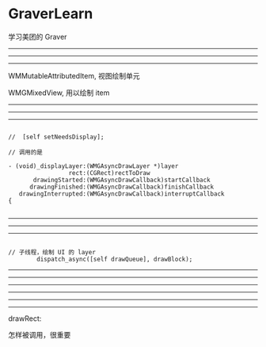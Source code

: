 # GraverLearn
学习美团的 Graver




<hr>

<hr>
<hr>



WMMutableAttributedItem,  视图绘制单元






WMGMixedView, 用以绘制 item









<hr>

<hr>
<hr>





```

//  [self setNeedsDisplay];

// 调用的是

- (void)_displayLayer:(WMGAsyncDrawLayer *)layer
                 rect:(CGRect)rectToDraw
       drawingStarted:(WMGAsyncDrawCallback)startCallback
      drawingFinished:(WMGAsyncDrawCallback)finishCallback
   drawingInterrupted:(WMGAsyncDrawCallback)interruptCallback
{


```









<hr>

<hr>
<hr>



```

// 子线程，绘制 UI 的 layer
        dispatch_async([self drawQueue], drawBlock);

```



<hr>

<hr>
<hr>


<hr>

<hr>
<hr>



drawRect:


怎样被调用，很重要


